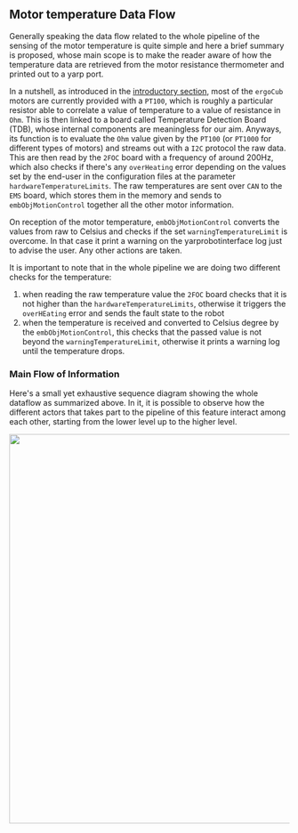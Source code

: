 ## Motor temperature Data Flow

Generally speaking the data flow related to the whole pipeline of the sensing of the motor temperature is quite simple and here a brief summary is proposed, whose main scope is to make the reader aware of how the temperature data are retrieved from the motor resistance thermometer and printed out to a yarp port. 

In a nutshell, as introduced in the [introductory section](../general/overview.md#temperature-sensors), most of the `ergoCub` motors are currently provided with a `PT100`, which is roughly a particular resistor able to correlate a value of temperature to a value of resistance in `Ohm`. This is then linked to a board called Temperature Detection Board (TDB), whose internal components are meaningless for our aim.
Anyways, its function is to evaluate the `Ohm` value given by the `PT100` (or `PT1000` for different types of motors) and streams out with a `I2C` protocol the raw data. This are then read by the `2FOC` board with a frequency of around 200Hz, which also checks if there's any `overHeating` error depending on the values set by the end-user in the configuration files at the parameter `hardwareTemperatureLimits`. The raw temperatures are sent over `CAN` to the `EMS` board, which stores them in the memory and sends to `embObjMotionControl` together all the other motor information. 

On reception of the motor temperature, `embObjMotionControl` converts the values from raw to Celsius and checks if the set `warningTemperatureLimit` is overcome. In that case it print a warning on the yarprobotinterface log just to advise the user. Any other actions are taken.

It is important to note that in the whole pipeline we are doing two different checks for the temperature:

1. when reading the raw temperature value the `2FOC` board checks that it is not higher than the `hardwareTemperatureLimits`, otherwise it triggers the `overHEating` error and sends the fault state to the robot
2. when the temperature is received and converted to Celsius degree by the `embObjMotionControl`, this checks that the passed value is not beyond the `warningTemperatureLimit`, otherwise it prints a warning log until the temperature drops. 

### Main Flow of Information

Here's a small yet exhaustive sequence diagram showing the whole dataflow as summarized above. In it, it is possible to observe how the different actors that takes part to the pipeline of this feature interact among each other, starting from the lower level up to the higher level.

<p align="center">
    <img  src="../img/MotorTemperature-Feature.png" width="700">
</p>

